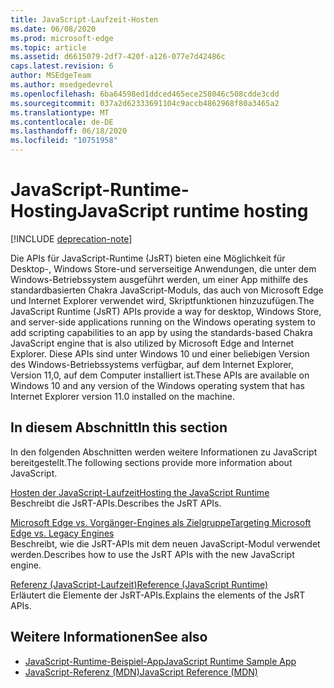 ```yaml
---
title: JavaScript-Laufzeit-Hosten
ms.date: 06/08/2020
ms.prod: microsoft-edge
ms.topic: article
ms.assetid: d6615079-2df7-420f-a126-077e7d42486c
caps.latest.revision: 6
author: MSEdgeTeam
ms.author: msedgedevrel
ms.openlocfilehash: 6ba64598ed1ddced465ece258046c508cdde3cdd
ms.sourcegitcommit: 037a2d62333691104c9accb4862968f80a3465a2
ms.translationtype: MT
ms.contentlocale: de-DE
ms.lasthandoff: 06/18/2020
ms.locfileid: "10751958"
---
```

# <span data-ttu-id="a3f3b-102">JavaScript-Runtime-Hosting</span><span class="sxs-lookup"><span data-stu-id="a3f3b-102">JavaScript runtime hosting</span></span>  

[!INCLUDE [deprecation-note](./includes/deprecation-note.md)]  

<span data-ttu-id="a3f3b-103">Die APIs für JavaScript-Runtime (JsRT) bieten eine Möglichkeit für Desktop-, Windows Store-und serverseitige Anwendungen, die unter dem Windows-Betriebssystem ausgeführt werden, um einer App mithilfe des standardbasierten Chakra JavaScript-Moduls, das auch von Microsoft Edge und Internet Explorer verwendet wird, Skriptfunktionen hinzuzufügen.</span><span class="sxs-lookup"><span data-stu-id="a3f3b-103">The JavaScript Runtime (JsRT) APIs provide a way for desktop, Windows Store, and server-side applications running on the Windows operating system to add scripting capabilities to an app by using the standards-based Chakra JavaScript engine that is also utilized by Microsoft Edge and Internet Explorer.</span></span>  <span data-ttu-id="a3f3b-104">Diese APIs sind unter Windows 10 und einer beliebigen Version des Windows-Betriebssystems verfügbar, auf dem Internet Explorer, Version 11,0, auf dem Computer installiert ist.</span><span class="sxs-lookup"><span data-stu-id="a3f3b-104">These APIs are available on Windows 10 and any version of the Windows operating system that has Internet Explorer version 11.0 installed on the machine.</span></span>  

## <span data-ttu-id="a3f3b-105">In diesem Abschnitt</span><span class="sxs-lookup"><span data-stu-id="a3f3b-105">In this section</span></span>  

<span data-ttu-id="a3f3b-106">In den folgenden Abschnitten werden weitere Informationen zu JavaScript bereitgestellt.</span><span class="sxs-lookup"><span data-stu-id="a3f3b-106">The following sections provide more information about JavaScript.</span></span>  

[<span data-ttu-id="a3f3b-107">Hosten der JavaScript-Laufzeit</span><span class="sxs-lookup"><span data-stu-id="a3f3b-107">Hosting the JavaScript Runtime</span></span>](./chakra-hosting/hosting-the-javascript-runtime.md)  
<span data-ttu-id="a3f3b-108">Beschreibt die JsRT-APIs.</span><span class="sxs-lookup"><span data-stu-id="a3f3b-108">Describes the JsRT APIs.</span></span>  

[<span data-ttu-id="a3f3b-109">Microsoft Edge vs. Vorgänger-Engines als Zielgruppe</span><span class="sxs-lookup"><span data-stu-id="a3f3b-109">Targeting Microsoft Edge vs. Legacy Engines</span></span>](./chakra-hosting/targeting-edge-vs-legacy-engines-in-jsrt-apis.md)  
<span data-ttu-id="a3f3b-110">Beschreibt, wie die JsRT-APIs mit dem neuen JavaScript-Modul verwendet werden.</span><span class="sxs-lookup"><span data-stu-id="a3f3b-110">Describes how to use the JsRT APIs with the new JavaScript engine.</span></span>  

[<span data-ttu-id="a3f3b-111">Referenz (JavaScript-Laufzeit)</span><span class="sxs-lookup"><span data-stu-id="a3f3b-111">Reference (JavaScript Runtime)</span></span>](./chakra-hosting/reference-javascript-runtime.md)  
<span data-ttu-id="a3f3b-112">Erläutert die Elemente der JsRT-APIs.</span><span class="sxs-lookup"><span data-stu-id="a3f3b-112">Explains the elements of the JsRT APIs.</span></span>  

## <span data-ttu-id="a3f3b-113">Weitere Informationen</span><span class="sxs-lookup"><span data-stu-id="a3f3b-113">See also</span></span>  

*   [<span data-ttu-id="a3f3b-114">JavaScript-Runtime-Beispiel-App</span><span class="sxs-lookup"><span data-stu-id="a3f3b-114">JavaScript Runtime Sample App</span></span>](https://go.microsoft.com/fwlink/p/?LinkID=306674&clcid=0x409)  
*   [<span data-ttu-id="a3f3b-115">JavaScript-Referenz (MDN)</span><span class="sxs-lookup"><span data-stu-id="a3f3b-115">JavaScript Reference (MDN)</span></span>](https://developer.mozilla.org/docs/Web/JavaScript/Reference)  
